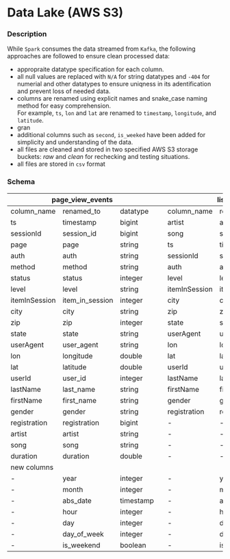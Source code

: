 # Data Lake (AWS S3)

### Description
While `Spark` consumes the data streamed from `Kafka`, the following approaches are followed to ensure clean processed data: <br>
- appropraite datatype specification for each column.<br>
- all null values are replaced with `N/A` for string datatypes and `-404` for numerial and other datatypes to ensure uniqness in its adentification and prevent loss of needed data.<br>
- columns are renamed using explicit names and snake_case naming method for easy comprehension.<br>
For example, `ts`, `lon` and `lat` are renamed to `timestamp`, `longitude`, and `latitude`.<br>
- gran
- additional columns such as `second`, `is_weeked` have been added for simplicity and understanding of the data. <br>
- all files are cleaned and stored in two specified AWS S3 storage buckets: _raw_ and _clean_ for rechecking and testing situations. <br>
- all files are stored in `csv` format


### Schema

<table class="tg">
<thead>
  <tr>
    <th class="tg-amwm" colspan="3">page_view_events</th>
    <th class="tg-0lax"></th>
    <th class="tg-amwm" colspan="3">listen_events</th>
    <th class="tg-baqh"></th>
    <th class="tg-amwm" colspan="3">auth_events</th>
  </tr>
</thead>
<tbody>
  <tr>
    <td class="tg-9l13">column_name</td>
    <td class="tg-9l13">renamed_to</td>
    <td class="tg-9l13">datatype</td>
    <td class="tg-0lax"></td>
    <td class="tg-amwm">column_name</td>
    <td class="tg-amwm">remaned_to</td>
    <td class="tg-amwm">datatype</td>
    <td class="tg-amwm"></td>
    <td class="tg-amwm">column_name</td>
    <td class="tg-amwm">renamed_to</td>
    <td class="tg-amwm">datatype</td>
  </tr>
  <tr>
    <td class="tg-b1fc">ts</td>
    <td class="tg-b1fc">timestamp</td>
    <td class="tg-b1fc">bigint</td>
    <td class="tg-0lax"></td>
    <td class="tg-baqh">artist</td>
    <td class="tg-baqh">artist</td>
    <td class="tg-baqh">sting</td>
    <td class="tg-baqh"></td>
    <td class="tg-baqh">ts</td>
    <td class="tg-baqh">timestamp</td>
    <td class="tg-baqh">bigint</td>
  </tr>
  <tr>
    <td class="tg-b1fc">sessionId</td>
    <td class="tg-b1fc">session_id</td>
    <td class="tg-b1fc">bigint</td>
    <td class="tg-0lax"></td>
    <td class="tg-baqh">song</td>
    <td class="tg-baqh">session_id</td>
    <td class="tg-baqh">bigint</td>
    <td class="tg-baqh"></td>
    <td class="tg-baqh">sessionId</td>
    <td class="tg-baqh">session_id</td>
    <td class="tg-baqh">bigint</td>
  </tr>
  <tr>
    <td class="tg-b1fc">page</td>
    <td class="tg-b1fc">page</td>
    <td class="tg-b1fc">string</td>
    <td class="tg-0lax"></td>
    <td class="tg-baqh">ts</td>
    <td class="tg-baqh">timestamp</td>
    <td class="tg-baqh">bigint</td>
    <td class="tg-baqh"></td>
    <td class="tg-baqh">level</td>
    <td class="tg-baqh">level</td>
    <td class="tg-baqh">string</td>
  </tr>
  <tr>
    <td class="tg-baqh">auth</td>
    <td class="tg-baqh">auth</td>
    <td class="tg-baqh">string</td>
    <td class="tg-0lax"></td>
    <td class="tg-baqh">sessionId</td>
    <td class="tg-baqh">session_id</td>
    <td class="tg-baqh">bigint</td>
    <td class="tg-baqh"></td>
    <td class="tg-baqh">itemInSession</td>
    <td class="tg-baqh">item_in_session</td>
    <td class="tg-baqh">integer</td>
  </tr>
  <tr>
    <td class="tg-baqh">method</td>
    <td class="tg-baqh">method</td>
    <td class="tg-baqh">string</td>
    <td class="tg-0lax"></td>
    <td class="tg-baqh">auth</td>
    <td class="tg-baqh">auth</td>
    <td class="tg-baqh">string</td>
    <td class="tg-baqh"></td>
    <td class="tg-baqh">city</td>
    <td class="tg-baqh">city</td>
    <td class="tg-baqh">string</td>
  </tr>
  <tr>
    <td class="tg-baqh">status</td>
    <td class="tg-baqh">status</td>
    <td class="tg-baqh">integer</td>
    <td class="tg-0lax"></td>
    <td class="tg-baqh">level</td>
    <td class="tg-baqh">level</td>
    <td class="tg-baqh">string</td>
    <td class="tg-baqh"></td>
    <td class="tg-baqh">zip</td>
    <td class="tg-baqh">zip</td>
    <td class="tg-baqh">integer</td>
  </tr>
  <tr>
    <td class="tg-baqh">level</td>
    <td class="tg-baqh">level</td>
    <td class="tg-baqh">string</td>
    <td class="tg-0lax"></td>
    <td class="tg-baqh">itemInSession</td>
    <td class="tg-baqh">item_in_session</td>
    <td class="tg-baqh">string</td>
    <td class="tg-baqh"></td>
    <td class="tg-baqh">state</td>
    <td class="tg-baqh">state</td>
    <td class="tg-baqh">string</td>
  </tr>
  <tr>
    <td class="tg-baqh">itemInSession</td>
    <td class="tg-baqh">item_in_session</td>
    <td class="tg-baqh">integer</td>
    <td class="tg-0lax"></td>
    <td class="tg-baqh">city</td>
    <td class="tg-baqh">city</td>
    <td class="tg-baqh">string</td>
    <td class="tg-baqh"></td>
    <td class="tg-baqh">userAgent</td>
    <td class="tg-baqh">user_agent</td>
    <td class="tg-baqh">string</td>
  </tr>
  <tr>
    <td class="tg-baqh">city</td>
    <td class="tg-baqh">city</td>
    <td class="tg-baqh">string</td>
    <td class="tg-0lax"></td>
    <td class="tg-baqh">zip</td>
    <td class="tg-baqh">zip</td>
    <td class="tg-baqh">integer</td>
    <td class="tg-baqh"></td>
    <td class="tg-baqh">lon</td>
    <td class="tg-baqh">longitude</td>
    <td class="tg-baqh">double</td>
  </tr>
  <tr>
    <td class="tg-baqh">zip</td>
    <td class="tg-baqh">zip</td>
    <td class="tg-baqh">integer</td>
    <td class="tg-0lax"></td>
    <td class="tg-baqh">state</td>
    <td class="tg-baqh">state</td>
    <td class="tg-baqh">string</td>
    <td class="tg-baqh"></td>
    <td class="tg-baqh">lat</td>
    <td class="tg-baqh">latitude</td>
    <td class="tg-baqh">double</td>
  </tr>
  <tr>
    <td class="tg-baqh">state</td>
    <td class="tg-baqh">state</td>
    <td class="tg-baqh">string</td>
    <td class="tg-0lax"></td>
    <td class="tg-baqh">userAgent</td>
    <td class="tg-baqh">user_agent</td>
    <td class="tg-baqh">string</td>
    <td class="tg-baqh"></td>
    <td class="tg-baqh">userId</td>
    <td class="tg-baqh">user_id</td>
    <td class="tg-baqh">integer</td>
  </tr>
  <tr>
    <td class="tg-baqh">userAgent</td>
    <td class="tg-baqh">user_agent</td>
    <td class="tg-baqh">string</td>
    <td class="tg-0lax"></td>
    <td class="tg-baqh">lon</td>
    <td class="tg-baqh">longitude</td>
    <td class="tg-baqh">bigint</td>
    <td class="tg-baqh"></td>
    <td class="tg-baqh">lastName</td>
    <td class="tg-baqh">last_name</td>
    <td class="tg-baqh">string</td>
  </tr>
  <tr>
    <td class="tg-baqh">lon</td>
    <td class="tg-baqh">longitude</td>
    <td class="tg-baqh">double</td>
    <td class="tg-0lax"></td>
    <td class="tg-baqh">lat</td>
    <td class="tg-baqh">latitude</td>
    <td class="tg-baqh">bigint</td>
    <td class="tg-baqh"></td>
    <td class="tg-baqh">firstName</td>
    <td class="tg-baqh">first_name</td>
    <td class="tg-baqh">string</td>
  </tr>
  <tr>
    <td class="tg-baqh">lat</td>
    <td class="tg-baqh">latitude</td>
    <td class="tg-baqh">double</td>
    <td class="tg-0lax"></td>
    <td class="tg-baqh">userId</td>
    <td class="tg-baqh">user_id</td>
    <td class="tg-baqh">integer</td>
    <td class="tg-baqh"></td>
    <td class="tg-baqh">gender</td>
    <td class="tg-baqh">gender</td>
    <td class="tg-baqh">string</td>
  </tr>
  <tr>
    <td class="tg-baqh">userId</td>
    <td class="tg-baqh">user_id</td>
    <td class="tg-baqh">integer</td>
    <td class="tg-0lax"></td>
    <td class="tg-baqh">lastName</td>
    <td class="tg-baqh">last_name</td>
    <td class="tg-baqh">string</td>
    <td class="tg-baqh"></td>
    <td class="tg-baqh">registration</td>
    <td class="tg-baqh">registration</td>
    <td class="tg-baqh">bigint</td>
  </tr>
  <tr>
    <td class="tg-baqh">lastName</td>
    <td class="tg-baqh">last_name</td>
    <td class="tg-baqh">string</td>
    <td class="tg-0lax"></td>
    <td class="tg-baqh">firstName</td>
    <td class="tg-baqh">first_name</td>
    <td class="tg-baqh">string</td>
    <td class="tg-baqh"></td>
    <td class="tg-baqh">success</td>
    <td class="tg-baqh">success</td>
    <td class="tg-baqh">boolean</td>
  </tr>
  <tr>
    <td class="tg-baqh">firstName</td>
    <td class="tg-baqh">first_name</td>
    <td class="tg-baqh">string</td>
    <td class="tg-0lax"></td>
    <td class="tg-baqh">gender</td>
    <td class="tg-baqh">gender</td>
    <td class="tg-baqh">string</td>
    <td class="tg-baqh"></td>
    <td class="tg-baqh">-</td>
    <td class="tg-baqh">-</td>
    <td class="tg-baqh">-</td>
  </tr>
  <tr>
    <td class="tg-baqh">gender</td>
    <td class="tg-baqh">gender</td>
    <td class="tg-baqh">string</td>
    <td class="tg-0lax"></td>
    <td class="tg-baqh">registration</td>
    <td class="tg-baqh">registration</td>
    <td class="tg-baqh">integer</td>
    <td class="tg-baqh"></td>
    <td class="tg-baqh">-</td>
    <td class="tg-baqh">-</td>
    <td class="tg-baqh">-</td>
  </tr>
  <tr>
    <td class="tg-baqh">registration</td>
    <td class="tg-baqh">registration</td>
    <td class="tg-baqh">bigint</td>
    <td class="tg-0lax"></td>
    <td class="tg-baqh">-</td>
    <td class="tg-baqh">-</td>
    <td class="tg-baqh">-</td>
    <td class="tg-baqh"></td>
    <td class="tg-baqh">-</td>
    <td class="tg-baqh">-</td>
    <td class="tg-baqh">-</td>
  </tr>
  <tr>
    <td class="tg-baqh">artist</td>
    <td class="tg-baqh">artist</td>
    <td class="tg-baqh">string</td>
    <td class="tg-0lax"></td>
    <td class="tg-baqh">-</td>
    <td class="tg-baqh">-</td>
    <td class="tg-baqh">-</td>
    <td class="tg-baqh"></td>
    <td class="tg-baqh">-</td>
    <td class="tg-baqh">-</td>
    <td class="tg-baqh">-</td>
  </tr>
  <tr>
    <td class="tg-baqh">song</td>
    <td class="tg-baqh">song</td>
    <td class="tg-baqh">string</td>
    <td class="tg-0lax"></td>
    <td class="tg-baqh">-</td>
    <td class="tg-baqh">-</td>
    <td class="tg-baqh">-</td>
    <td class="tg-baqh"></td>
    <td class="tg-baqh">-</td>
    <td class="tg-baqh">-</td>
    <td class="tg-baqh">-</td>
  </tr>
  <tr>
    <td class="tg-baqh">duration</td>
    <td class="tg-baqh">duration</td>
    <td class="tg-baqh">double</td>
    <td class="tg-0lax"></td>
    <td class="tg-baqh">-</td>
    <td class="tg-baqh">-</td>
    <td class="tg-baqh">-</td>
    <td class="tg-baqh"></td>
    <td class="tg-baqh">-</td>
    <td class="tg-baqh">-</td>
    <td class="tg-baqh">-</td>
  </tr>
  <tr>
    <td class="tg-amwm" colspan="11">new columns</td>
  </tr>
  <tr>
    <td class="tg-0lax">-</td>
    <td class="tg-baqh">year</td>
    <td class="tg-baqh">integer</td>
    <td class="tg-0lax"></td>
    <td class="tg-baqh">-</td>
    <td class="tg-baqh">year</td>
    <td class="tg-baqh">integer</td>
    <td class="tg-baqh"></td>
    <td class="tg-baqh">-</td>
    <td class="tg-baqh">year</td>
    <td class="tg-baqh">integer</td>
  </tr>
  <tr>
    <td class="tg-0lax">-</td>
    <td class="tg-baqh">month</td>
    <td class="tg-baqh">integer</td>
    <td class="tg-0lax"></td>
    <td class="tg-baqh">-</td>
    <td class="tg-baqh">month</td>
    <td class="tg-baqh">integer</td>
    <td class="tg-baqh"></td>
    <td class="tg-baqh">-</td>
    <td class="tg-baqh">month</td>
    <td class="tg-baqh">integer</td>
  </tr>
  <tr>
    <td class="tg-0lax">-</td>
    <td class="tg-baqh">abs_date</td>
    <td class="tg-baqh">timestamp</td>
    <td class="tg-0lax"></td>
    <td class="tg-baqh">-</td>
    <td class="tg-baqh">abs_date</td>
    <td class="tg-baqh">timestamp</td>
    <td class="tg-baqh"></td>
    <td class="tg-baqh">-</td>
    <td class="tg-baqh">abs_date</td>
    <td class="tg-baqh">timestamp</td>
  </tr>
  <tr>
    <td class="tg-0lax">-</td>
    <td class="tg-baqh">hour</td>
    <td class="tg-baqh">integer</td>
    <td class="tg-0lax"></td>
    <td class="tg-baqh">-</td>
    <td class="tg-baqh">hour</td>
    <td class="tg-baqh">integer</td>
    <td class="tg-baqh"></td>
    <td class="tg-baqh">-</td>
    <td class="tg-baqh">hour</td>
    <td class="tg-baqh">integer</td>
  </tr>
  <tr>
    <td class="tg-0lax">-</td>
    <td class="tg-baqh">day</td>
    <td class="tg-baqh">integer</td>
    <td class="tg-0lax"></td>
    <td class="tg-baqh">-</td>
    <td class="tg-baqh">day</td>
    <td class="tg-baqh">integer</td>
    <td class="tg-baqh"></td>
    <td class="tg-baqh">-</td>
    <td class="tg-baqh">day</td>
    <td class="tg-baqh">integer</td>
  </tr>
  <tr>
    <td class="tg-0lax">-</td>
    <td class="tg-baqh">day_of_week</td>
    <td class="tg-baqh">integer</td>
    <td class="tg-0lax"></td>
    <td class="tg-baqh">-</td>
    <td class="tg-baqh">day_of_week</td>
    <td class="tg-baqh">integer</td>
    <td class="tg-baqh"></td>
    <td class="tg-baqh">-</td>
    <td class="tg-baqh">day_of_week</td>
    <td class="tg-baqh">integer</td>
  </tr>
  <tr>
    <td class="tg-0lax">-</td>
    <td class="tg-baqh">is_weekend</td>
    <td class="tg-baqh">boolean</td>
    <td class="tg-0lax"></td>
    <td class="tg-baqh">-</td>
    <td class="tg-baqh">is_weekend</td>
    <td class="tg-baqh">boolean</td>
    <td class="tg-baqh"></td>
    <td class="tg-baqh">-</td>
    <td class="tg-baqh">is_weekend</td>
    <td class="tg-baqh">boolean</td>
  </tr>
</tbody>
</table>